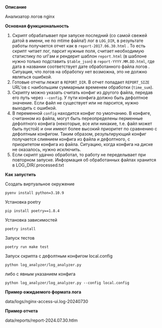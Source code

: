 __Описание__

Анализатор логов nginx 

__Основная функциональность__

1. Скрипт обрабатывает при запуске последний (со самой свежей датой в имени, не по mtime файла!) лог в `LOG_DIR`, в результате работы получается отчет как в `report-2017.06.30.html` . То есть скрипт читает лог, парсит нужные поля, считает необходимую статистику по url'ам и рендерит шаблон `report.html` (в шаблоне нужно только подставить `$table_json`) в `report-YYYY.MM.DD.html`, где дата в названии соответствует дате обработанного файла логов . Ситуация, что логов на обработку нет возможна, это не должно являться ошибкой.  
2. Готовые отчеты лежат в `REPORT_DIR`. В отчет попадает `REPORT_SIZE` URL'ов с наибольшим суммарным временем обработки (`time_sum`).
3. Скрипту можно указать считать конфиг из другого файла, передав его путь через `--config`. У пути конфига должно быть дефолтное значение. Если файл не существует или не парсится, нужно выходить с ошибкой.
4. В переменной `config` находится конфиг по умолчанию. В конфиге, считанном из файла, могут быть переопределены перменные дефолтного конфига (некоторые, все или никакие, т.е. файл может быть пустой) и они имеют более высокий приоритет по сравнению с дефолтным конфигом. Таким образом, результирующий конфиг получается слиянием конфига из файла и дефолтного, с приоритетом конфига из файла. Ситуацию, когда конфига на диске не оказалось, нужно исключить.
5. Если скрипт удачно обработал, то работу не переделывает при повторном запуске. Информация об обработанных файлах хранится в LOG_DIR/.processed.txt


__Как запустить__

Создать виртуальное окружение 
```
pyenv install python=3.10.9
```
Установка poetry
```
pip install poetry==1.8.4
```
Установка зависимостей
```
poetry install
```
Запуск тестов
```
poetry run make test
```
Запуск скрипта с дефолтным конфигом local.config
```
python log_analyzer/log_analyzer.py
```
либо с явным указанием конфига
```
python log_analyzer/log_analyzer.py --config local.config
```

**Пример ожидаемого формата лога**

data/logs/nginx-access-ui.log-20240730

**Пример отчета**

data/reports/report-2024.07.30.htlm